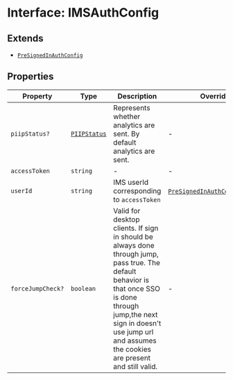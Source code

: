 # Interface: IMSAuthConfig

## Extends

- [`PreSignedInAuthConfig`](PreSignedInauth-config.md)

## Properties

| Property | Type | Description | Overrides | Inherited from |
| ------ | ------ | ------ | ------ | ------ |
| `piipStatus?` | [`PIIPStatus`](../../HostInfo.types/enumerations/PIIPstatus.md) | Represents whether analytics are sent. By default analytics are sent. | - | [`PreSignedInAuthConfig`](PreSignedInauth-config.md).`piipStatus` |
| `accessToken` | `string` | - | - | - |
| `userId` | `string` | IMS userId corresponding to `accessToken` | [`PreSignedInAuthConfig`](PreSignedInauth-config.md).`userId` | - |
| `forceJumpCheck?` | `boolean` | Valid for desktop clients. If sign in should be always done through jump, pass true. The default behavior is that once SSO is done through jump,the next sign in doesn't use jump url and assumes the cookies are present and still valid. | - | - |
